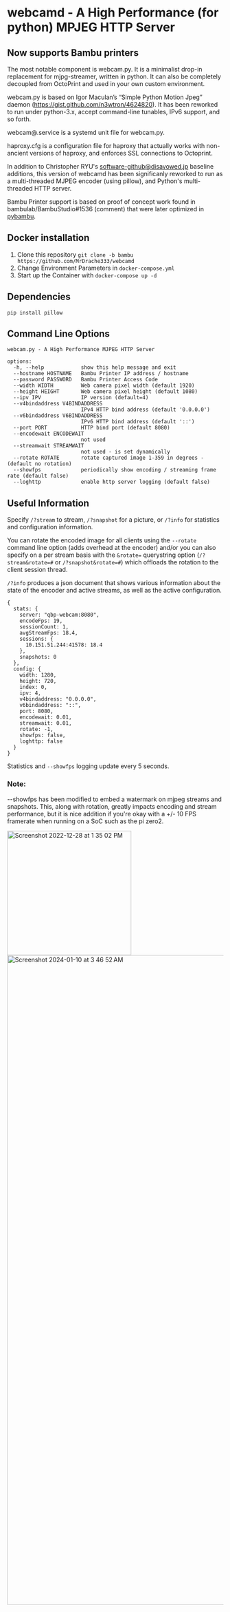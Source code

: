 # webcamd - A High Performance (for python) MPJEG HTTP Server

## <B>Now supports Bambu printers</B>

The most notable component is webcam.py.  It is a minimalist drop-in replacement
for mjpg-streamer, written in python.  It can also be completely decoupled from OctoPrint and used in your own custom environment.

webcam.py is based on Igor Maculan’s “Simple Python Motion Jpeg” daemon (https://gist.github.com/n3wtron/4624820).  It has been reworked to run under python-3.x, accept command-line tunables, IPv6 support, and so forth.

webcam@.service is a systemd unit file for webcam.py.

haproxy.cfg is a configuration file for haproxy that actually works with non-ancient versions of haproxy, and enforces SSL connections to Octoprint.

In addition to Christopher RYU's <software-github@disavowed.jp> baseline additions, this version of webcamd has been significanly reworked to run as a multi-threaded MJPEG encoder (using pillow), and Python's multi-threaded HTTP server.

Bambu Printer support is based on proof of concept work found in bambulab/BambuStudio#1536 (comment) that were later optimized in [pybambu](https://github.com/greghesp/pybambu).

## Docker installation
1. Clone this repository `git clone -b bambu https://github.com/MrDrache333/webcamd`
2. Change Environment Parameters in `docker-compose.yml`
3. Start up the Container with `docker-compose up -d`


## Dependencies
```
pip install pillow
```
## Command Line Options
```
webcam.py - A High Performance MJPEG HTTP Server

options:
  -h, --help            show this help message and exit
  --hostname HOSTNAME   Bambu Printer IP address / hostname
  --password PASSWORD   Bambu Printer Access Code
  --width WIDTH         Web camera pixel width (default 1920)
  --height HEIGHT       Web camera pixel height (default 1080)
  --ipv IPV             IP version (default=4)
  --v4bindaddress V4BINDADDRESS
                        IPv4 HTTP bind address (default '0.0.0.0')
  --v6bindaddress V6BINDADDRESS
                        IPv6 HTTP bind address (default '::')
  --port PORT           HTTP bind port (default 8080)
  --encodewait ENCODEWAIT
                        not used
  --streamwait STREAMWAIT
                        not used - is set dynamically
  --rotate ROTATE       rotate captured image 1-359 in degrees - (default no rotation)
  --showfps             periodically show encoding / streaming frame rate (default false)
  --loghttp             enable http server logging (default false)
```
## Useful Information
Specify `/?stream` to stream, `/?snapshot` for a picture, or `/?info` for statistics and configuration information.

You can rotate the encoded image for all clients using the `--rotate` command line option (adds overhead at the encoder) and/or you can also specify on a per stream basis with the `&rotate=` querystring option (`/?stream&rotate=#` or `/?snapshot&rotate=#`) which offloads the rotation to the client session thread.
 
`/?info` produces a json document that shows various information about the state of the encoder and active streams, as well as the active configuration.
```
{
  stats: {
    server: "qbp-webcam:8080",
    encodeFps: 19,
    sessionCount: 1,
    avgStreamFps: 18.4,
    sessions: {
      10.151.51.244:41578: 18.4
    },
    snapshots: 0
  },
  config: {
    width: 1280,
    height: 720,
    index: 0,
    ipv: 4,
    v4bindaddress: "0.0.0.0",
    v6bindaddress: "::",
    port: 8080,
    encodewait: 0.01,
    streamwait: 0.01,
    rotate: -1,
    showfps: false,
    loghttp: false
  }
}
```
Statistics and `--showfps` logging update every 5 seconds.

### Note:
--showfps has been modified to embed a watermark on mjpeg streams and snapshots.  This, along with rotation, greatly impacts encoding and stream performance, but it is nice addition if you're okay with a +/- 10 FPS framerate when running on a SoC such as the pi zero2.

<img width="289" alt="Screenshot 2022-12-28 at 1 35 02 PM" src="https://user-images.githubusercontent.com/1299716/209857494-437c9464-8ebf-44f8-8785-04df0a82a31a.png">

<img width="1510" alt="Screenshot 2024-01-10 at 3 46 52 AM" src="https://github.com/synman/webcamd/assets/1299716/a530d168-8f7b-4ba3-81ce-8ad023f36b9d">


